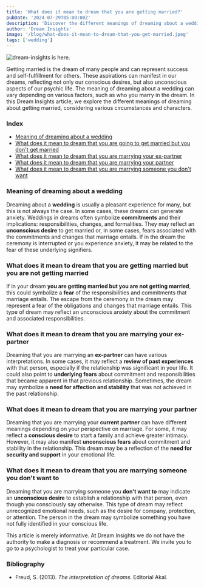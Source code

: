 ```yaml
---
title: 'What does it mean to dream that you are getting married?'
pubDate: '2024-07-29T05:00:00Z'
description: 'Discover the different meanings of dreaming about a wedding, whether it is with your partner, ex-partner, or someone you don't know. Explore how these dreams reflect your unconscious desires and fears.'
author: 'Dream Insights'
image: '/blog/what-does-it-mean-to-dream-that-you-get-married.jpeg'
tags: ['wedding']
---
```


![dream-insights is here.](/blog/what-does-it-mean-to-dream-that-you-get-married.jpeg)

Getting married is the dream of many people and can represent success and self-fulfillment for others. These aspirations can manifest in our dreams, reflecting not only our conscious desires, but also unconscious aspects of our psychic life. The meaning of dreaming about a wedding can vary depending on various factors, such as who you marry in the dream. In this Dream Insights article, we explore the different meanings of dreaming about getting married, considering various circumstances and characters.

### Index

- [Meaning of dreaming about a wedding](#meaning-of-dreaming-about-a-wedding)
- [What does it mean to dream that you are going to get married but you don't get married](#what-does-it-mean-to-dream-that-you-are-going-to-get-married-but-you-don't-get-married)
- [What does it mean to dream that you are marrying your ex-partner](#what-does-it-mean-to-dream-that-you-are-married-to-your-ex-partner)
- [What does it mean to dream that you are marrying your partner](#what-does-it-mean-to-dream-that-you-are-married-to-your-partner)
- [What does it mean to dream that you are marrying someone you don't want](#what-does-it-mean-to-dream-that-you-are-married-someone-you-don't-want)

### Meaning of dreaming about a wedding

Dreaming about a **wedding** is usually a pleasant experience for many, but this is not always the case. In some cases, these dreams can generate anxiety. Weddings in dreams often symbolize **commitments** and their implications: responsibilities, changes, and formalities. They may reflect an **unconscious desire** to get married or, in some cases, fears associated with the commitments and changes that marriage entails. If in the dream the ceremony is interrupted or you experience anxiety, it may be related to the fear of these underlying signifiers.

### What does it mean to dream that you are getting married but you are not getting married

If in your dream **you are getting married but you are not getting married**, this could symbolize a **fear** of the responsibilities and commitments that marriage entails. The escape from the ceremony in the dream may represent a fear of the obligations and changes that marriage entails. This type of dream may reflect an unconscious anxiety about the commitment and associated responsibilities.

### What does it mean to dream that you are marrying your ex-partner

Dreaming that you are marrying an **ex-partner** can have various interpretations. In some cases, it may reflect a **review of past experiences** with that person, especially if the relationship was significant in your life. It could also point to **underlying fears** about commitment and responsibilities that became apparent in that previous relationship. Sometimes, the dream may symbolize a **need for affection and stability** that was not achieved in the past relationship.

### What does it mean to dream that you are marrying your partner

Dreaming that you are marrying your **current partner** can have different meanings depending on your perspective on marriage. For some, it may reflect a **conscious desire** to start a family and achieve greater intimacy. However, it may also manifest **unconscious fears** about commitment and stability in the relationship. This dream may be a reflection of the **need for security and support** in your emotional life.

### What does it mean to dream that you are marrying someone you don't want to

Dreaming that you are marrying someone you **don't want to** may indicate an **unconscious desire** to establish a relationship with that person, even though you consciously say otherwise. This type of dream may reflect unrecognized emotional needs, such as the desire for company, protection, or attention. The person in the dream may symbolize something you have not fully identified in your conscious life.

This article is merely informative. At Dream Insights we do not have the authority to make a diagnosis or recommend a treatment. We invite you to go to a psychologist to treat your particular case.

### Bibliography

- Freud, S. (2013). *The interpretation of dreams*. Editorial Akal.